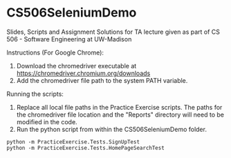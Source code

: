 # CS506SeleniumDemo
 Slides, Scripts and Assignment Solutions for TA lecture given as part of CS 506 - Software Engineering at UW-Madison
 
 Instructions (For Google Chrome):
 
 1. Download the chromedriver executable at https://chromedriver.chromium.org/downloads
 2. Add the chromedriver file path to the system PATH variable. 

Running the scripts:
1. Replace all local file paths in the Practice Exercise scripts. The paths for the chromedriver file location and the "Reports" directory will need to be modified in the code.
2. Run the python script from within the CS506SeleniumDemo folder.

```
python -m PracticeExercise.Tests.SignUpTest
python -m PracticeExercise.Tests.HomePageSearchTest
```
